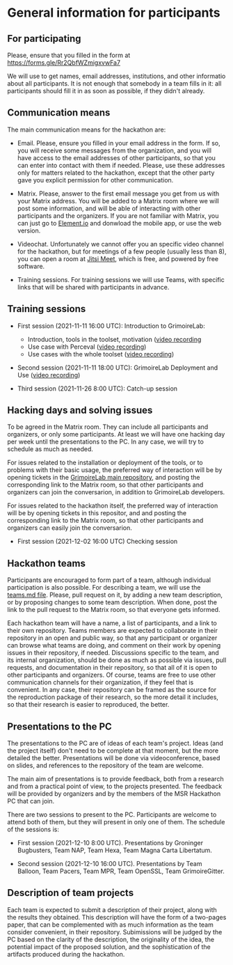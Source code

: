 # General information for participants

## For participating

Please, ensure that you filled in the form at https://forms.gle/Rr2QbfWZmigxvwFa7

We will use to get names, email addresses, institutions,
and other informatio about all participants.
It is not enough that somebody in a team fills in it: all participants
should fill it in as soon as possible, if they didn't already.

## Communication means

The main communication means for the hackathon are:

* Email. Please, ensure you filled in your email address in the form.
If so, you will receive some messages from the organization, and you will have
access to the email addresses of other participants, so that you can enter into
contact with them if needed. Please, use these addresses only for matters
related to the hackathon, except that the other party gave you explicit permission
for other communication.

* Matrix. Please, answer to the first email message you get from us with your
Matrix address. You will be added to a Matrix room where we will post some information,
and will be able of interacting with other participants and the organizers.
If you are not familiar with Matrix, you can just go to [Element.io](https://element.io/get-started)
and donwload the mobile app, or use the web version.

* Videochat. Unfortunately we cannot offer you an specific video channel for the
hackathon, but for meetings of a few people (usually less than 8), you can open a room
at [Jitsi Meet](https://meet.jit.si/), which is free, and powered by free software.

* Training sessions. For training sessions we will use Teams, with specific links that will be shared
with participants in advance.

## Training sessions

* First session (2021-11-11 16:00 UTC): Introduction to GrimoireLab:

  * Introduction, tools in the toolset, motivation ([video recording](https://gsyc.urjc.es/jgb/tmp/msr-2022/training-2021-11-11-session1-a.mp4)
  * Use case with Perceval ([video recording](https://gsyc.urjc.es/jgb/tmp/msr-2022/training-2021-11-11-session1-b.mp4))
  * Use cases with the whole toolset ([video recording](https://gsyc.urjc.es/jgb/tmp/msr-2022/training-2021-11-11-session1-c.mp4))

* Second session (2021-11-11 18:00 UTC): GrimoireLab Deployment and Use ([video recording](https://gsyc.urjc.es/jgb/tmp/msr-2022/training-2021-11-11-session2.mp4))

* Third session (2021-11-26 8:00 UTC): Catch-up session

## Hacking days and solving issues

To be agreed in the Matrix room. They can include all participants and organizers, or only some participants.
At least we will have one hacking day per week until the presentations to the PC. In any case, we will try to
schedule as much as needed.

For issues related to the installation or deployment of the tools, or to problems with their basic usage,
the preferred way of interaction will be by opening tickets in the [GrimoireLab main repository](https://github.com/chaoss/grimoirelab), and posting the corresponding link to the Matrix room, so that other participants and
organizers can join the conversarion, in addition to GrimoireLab developers.

For issues related to the hackathon itself, the preferred way of interaction will be by opening tickets
in this repositor, and and posting the corresponding link to the Matrix room, so that other participants and
organizers can easily join the conversarion.

* First session (2021-12-02 16:00 UTC) Checking session

## Hackathon teams

Participants are encouraged to form part of a team, although individual participation is also possible.
For describing a team, we will use the [teams.md file](teams.md). Please, pull request on it, by adding
a new team description, or by proposing changes to some team description. When done, post the link to the
pull request to the Matrix room, so that everyone gets informed.

Each hackathon team will have a name, a list of participants, and a link to their own repository.
Teams members are expected to collaborate in their repository in an open and public way, so that any 
participant or organizer can browse what teams are doing, and comment on their work by opening issues
in their repository, if needed. Discussions specific to the team, and its internal organization,
should be done as much as possible via issues, pull requests, and documentation in their repository,
so that all of it is open to other participants and organizers. Of course, teams are free to
use other communication channels for their organization, if they feel that is convenient.
In any case, their repository can be framed as the source for the reproduction package of their
research, so the more detail it includes, so that their research is easier to reproduced, the better.

## Presentations to the PC

The presentations to the PC are of ideas of each team's project.
Ideas (and the project itself) don't need to be complete at that moment, but the more detailed the better.
Presentations will be done via videoconference, based on slides,
and references to the repository of the team are welcome.

The main aim of presentations is to provide feedback, both from a research and from a practical point of view,
to the projects presented. The feedback will be provided by organizers and by the members of
the MSR Hackathon PC that can join.

There are two sessions to present to the PC. Participants are welcome to attend both of them, but they
will present in only one of them. The schedule of the sessions is:

* First session (2021-12-10 8:00 UTC). Presentations by Groninger Bugbusters, Team NAP, Team Hexa, Team Magna Carta Libertatum.

* Second session (2021-12-10 16:00 UTC). Presentations by Team Balloon, Team Pacers, Team MPR, Team OpenSSL, Team GrimoireGitter.

## Description of team projects

Each team is expected to submit a description of their project, along with the results they obtained.
This description will have the form of a two-pages paper, that can be complemented with as much
information as the team consider convenient, in their repository. Subimissions will be judged by the PC
based on the clarity of the description, the originality of the idea,
the potential impact of the proposed solution, and the sophistication of the artifacts produced during the hackathon.



 
